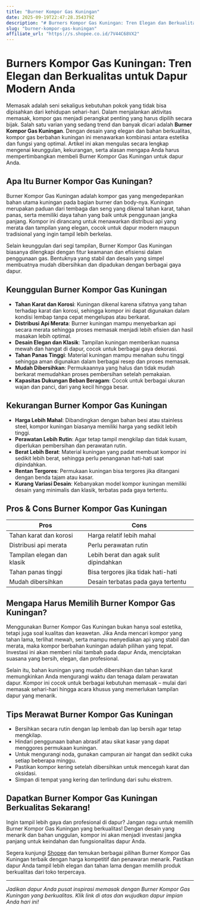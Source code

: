 ```yaml
---
title: "Burner Kompor Gas Kuningan"
date: 2025-09-19T22:47:28.354379Z
description: "# Burners Kompor Gas Kuningan: Tren Elegan dan Berkualitas untuk Dapur Modern Anda..."
slug: "burner-kompor-gas-kuningan"
affiliate_url: "https://s.shopee.co.id/7V44C68VX2"
---
```

# Burners Kompor Gas Kuningan: Tren Elegan dan Berkualitas untuk Dapur Modern Anda

Memasak adalah seni sekaligus kebutuhan pokok yang tidak bisa dipisahkan dari kehidupan sehari-hari. Dalam menjalankan aktivitas memasak, kompor gas menjadi perangkat penting yang harus dipilih secara bijak. Salah satu varian yang sedang trend dan banyak dicari adalah **Burner Kompor Gas Kuningan**. Dengan desain yang elegan dan bahan berkualitas, kompor gas berbahan kuningan ini menawarkan kombinasi antara estetika dan fungsi yang optimal. Artikel ini akan mengulas secara lengkap mengenai keunggulan, kekurangan, serta alasan mengapa Anda harus mempertimbangkan membeli Burner Kompor Gas Kuningan untuk dapur Anda.

## Apa Itu Burner Kompor Gas Kuningan?

Burner Kompor Gas Kuningan adalah kompor gas yang mengedepankan bahan utama kuningan pada bagian burner dan body-nya. Kuningan merupakan paduan dari tembaga dan seng yang dikenal tahan karat, tahan panas, serta memiliki daya tahan yang baik untuk penggunaan jangka panjang. Kompor ini dirancang untuk menawarkan distribusi api yang merata dan tampilan yang elegan, cocok untuk dapur modern maupun tradisional yang ingin tampil lebih berkelas.

Selain keunggulan dari segi tampilan, Burner Kompor Gas Kuningan biasanya dilengkapi dengan fitur keamanan dan efisiensi dalam penggunaan gas. Bentuknya yang stabil dan desain yang simpel membuatnya mudah dibersihkan dan dipadukan dengan berbagai gaya dapur.

## Keunggulan Burner Kompor Gas Kuningan

- **Tahan Karat dan Korosi**: Kuningan dikenal karena sifatnya yang tahan terhadap karat dan korosi, sehingga kompor ini dapat digunakan dalam kondisi lembap tanpa cepat mengelupas atau berkarat.
- **Distribusi Api Merata**: Burner kuningan mampu menyebarkan api secara merata sehingga proses memasak menjadi lebih efisien dan hasil masakan lebih optimal.
- **Desain Elegan dan Klasik**: Tampilan kuningan memberikan nuansa mewah dan hangat di dapur, cocok untuk berbagai gaya dekorasi.
- **Tahan Panas Tinggi**: Material kuningan mampu menahan suhu tinggi sehingga aman digunakan dalam berbagai resep dan proses memasak.
- **Mudah Dibersihkan**: Permukaannya yang halus dan tidak mudah berkarat memudahkan proses pembersihan setelah pemakaian.
- **Kapasitas Dukungan Beban Beragam**: Cocok untuk berbagai ukuran wajan dan panci, dari yang kecil hingga besar.

## Kekurangan Burner Kompor Gas Kuningan

- **Harga Lebih Mahal**: Dibandingkan dengan bahan besi atau stainless steel, kompor kuningan biasanya memiliki harga yang sedikit lebih tinggi.
- **Perawatan Lebih Rutin**: Agar tetap tampil mengkilap dan tidak kusam, diperlukan pembersihan dan perawatan rutin.
- **Berat Lebih Berat**: Material kuningan yang padat membuat kompor ini sedikit lebih berat, sehingga perlu penanganan hati-hati saat dipindahkan.
- **Rentan Tergores**: Permukaan kuningan bisa tergores jika ditangani dengan benda tajam atau kasar.
- **Kurang Variasi Desain**: Kebanyakan model kompor kuningan memiliki desain yang minimalis dan klasik, terbatas pada gaya tertentu.

## Pros & Cons Burner Kompor Gas Kuningan

| **Pros**                                  | **Cons**                                    |
|-------------------------------------------|----------------------------------------------|
| Tahan karat dan korosi                  | Harga relatif lebih mahal               |
| Distribusi api merata                    | Perlu perawatan rutin                   |
| Tampilan elegan dan klasik               | Lebih berat dan agak sulit dipindahkan |
| Tahan panas tinggi                      | Bisa tergores jika tidak hati-hati     |
| Mudah dibersihkan                       | Desain terbatas pada gaya tertentu     |

## Mengapa Harus Memilih Burner Kompor Gas Kuningan?

Menggunakan Burner Kompor Gas Kuningan bukan hanya soal estetika, tetapi juga soal kualitas dan keawetan. Jika Anda mencari kompor yang tahan lama, terlihat mewah, serta mampu menyediakan api yang stabil dan merata, maka kompor berbahan kuningan adalah pilihan yang tepat. Investasi ini akan memberi nilai tambah pada dapur Anda, menciptakan suasana yang bersih, elegan, dan profesional.

Selain itu, bahan kuningan yang mudah dibersihkan dan tahan karat memungkinkan Anda mengurangi waktu dan tenaga dalam perawatan dapur. Kompor ini cocok untuk berbagai kebutuhan memasak – mulai dari memasak sehari-hari hingga acara khusus yang memerlukan tampilan dapur yang menarik.

## Tips Merawat Burner Kompor Gas Kuningan

- Bersihkan secara rutin dengan lap lembab dan lap bersih agar tetap mengkilap.
- Hindari penggunaan bahan abrasif atau sikat kasar yang dapat menggores permukaan kuningan.
- Untuk mengurangi noda, gunakan campuran air hangat dan sedikit cuka setiap beberapa minggu.
- Pastikan kompor kering setelah dibersihkan untuk mencegah karat dan oksidasi.
- Simpan di tempat yang kering dan terlindung dari suhu ekstrem.

## Dapatkan Burner Kompor Gas Kuningan Berkualitas Sekarang!

Ingin tampil lebih gaya dan profesional di dapur? Jangan ragu untuk memilih Burner Kompor Gas Kuningan yang berkualitas! Dengan desain yang menarik dan bahan unggulan, kompor ini akan menjadi investasi jangka panjang untuk keindahan dan fungsionalitas dapur Anda.

Segera kunjungi [Shopee](https://s.shopee.co.id/7V44C68VX2) dan temukan berbagai pilihan Burner Kompor Gas Kuningan terbaik dengan harga kompetitif dan penawaran menarik. Pastikan dapur Anda tampil lebih elegan dan tahan lama dengan memilih produk berkualitas dari toko terpercaya.

---

*Jadikan dapur Anda pusat inspirasi memasak dengan Burner Kompor Gas Kuningan yang berkualitas. Klik link di atas dan wujudkan dapur impian Anda hari ini!*